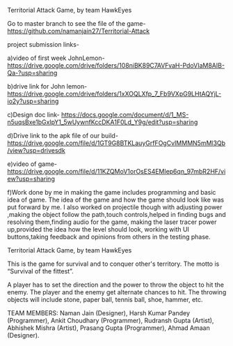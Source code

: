 Territorial Attack Game, by team HawkEyes

Go to master branch to see the file of the game- https://github.com/namanjain27/Territorial-Attack

project submission links-

a)video of first week JohnLemon-https://drive.google.com/drive/folders/108niBK89C7AVFvaH-PdoVIaM8AIB-Qa-?usp=sharing

b)drive link for John lemon- https://drive.google.com/drive/folders/1xXOQLXfp_7_Fb9VXpG9LHtAQYjL-io2y?usp=sharing

c)Design doc link- https://docs.google.com/document/d/1_MS-n5uqsBxe1bGxIpY1_5wUywnfKccDKA1F0Ld_Y9g/edit?usp=sharing

d)Drive link to the apk file of our build- https://drive.google.com/file/d/1GT9G8BTKLauyGrfFOgCvIMMMN5mMl3Qb/view?usp=drivesdk

e)video of game- https://drive.google.com/file/d/11KZQMoV1orOsES4EMlep6qn_97mbR2HF/view?usp=sharing

f)Work done by me in making the game includes programming and basic idea of game. The idea of the game and how the game should look like was put forward by me. I also worked on projectile though with adjusting power ,making the object follow the path,touch controls,helped in finding bugs and resolving them,finding audio for the game, making the laser tracer power up,provided the idea how the level should look, working with UI buttons,taking feedback and opinions from others in the testing phase.


Territorial Attack Game, by team HawkEyes

This is the game for survival and to conquer other's territory. The motto is “Survival of the fittest”.

 A player has to set the direction and the power to throw the object to hit the enemy. The player and the enemy get alternate chances to hit. The throwing objects will include stone, paper ball, tennis ball, shoe, hammer, etc.

TEAM MEMBERS:
Naman Jain (Designer),
Harsh Kumar Pandey (Programmer),
Ankit Choudhary (Programmer),
Rudransh Gupta (Artist),
Abhishek Mishra (Artist),
Prasang Gupta (Programmer),
Ahmad Amaan (Designer).

